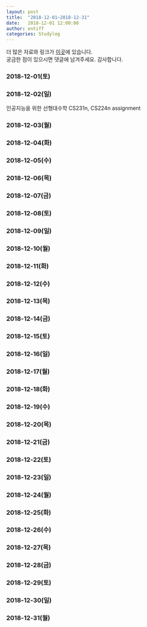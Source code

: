 ```yaml
---
layout: post
title:  "2018-12-01~2018-12-31"
date:   2018-12-01 12:00:00
author: entiff
categories: Studylog
---
```


더 많은 자료와 링크가 [이곳](https://shwksl101.github.io/etc/2018/09/16/Materials.html)에 있습니다.  
궁금한 점이 있으시면 댓글에 남겨주세요. 감사합니다.

### 2018-12-01(토)

### 2018-12-02(일)

인공지능을 위한 선형대수학
CS231n, CS224n assignment

### 2018-12-03(월)

### 2018-12-04(화)

### 2018-12-05(수)

### 2018-12-06(목)

### 2018-12-07(금)

### 2018-12-08(토)

### 2018-12-09(일)

### 2018-12-10(월)

### 2018-12-11(화)

### 2018-12-12(수)

### 2018-12-13(목)

### 2018-12-14(금)

### 2018-12-15(토)

### 2018-12-16(일)

### 2018-12-17(월)

### 2018-12-18(화)

### 2018-12-19(수)

### 2018-12-20(목)

### 2018-12-21(금)

### 2018-12-22(토)

### 2018-12-23(일)

### 2018-12-24(월)

### 2018-12-25(화)

### 2018-12-26(수)

### 2018-12-27(목)

### 2018-12-28(금)

### 2018-12-29(토)

### 2018-12-30(일)

### 2018-12-31(월)
